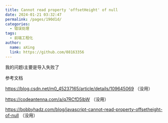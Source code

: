 ```yaml
---
title: Cannot read property 'offsetHeight' of null
date: 2024-01-21 03:32:47
permalink: /pages/190d1d/
categories:
  - 错误处理
tags:
  - 前端工程化
author: 
  name: aXing
  link: https://github.com/08163356
---
```

我的问题i主要是导入失败了

参考文档

https://blog.csdn.net/m0_45237165/article/details/109645069 （没用）

https://codeantenna.com/a/q7RCfD5lbW （没用）

https://bobbyhadz.com/blog/javascript-cannot-read-property-offsetheight-of-null （没用）

